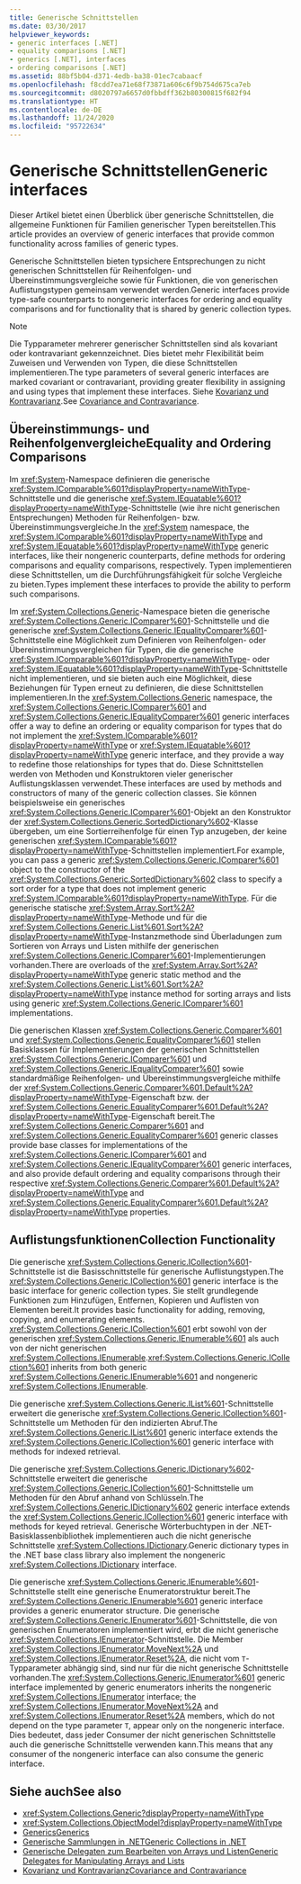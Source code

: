 ```yaml
---
title: Generische Schnittstellen
ms.date: 03/30/2017
helpviewer_keywords:
- generic interfaces [.NET]
- equality comparisons [.NET]
- generics [.NET], interfaces
- ordering comparisons [.NET]
ms.assetid: 88bf5b04-d371-4edb-ba38-01ec7cabaacf
ms.openlocfilehash: f8cdd7ea71e68f73871a606c6f9b754d675ca7eb
ms.sourcegitcommit: d8020797a6657d0fbbdff362b80300815f682f94
ms.translationtype: HT
ms.contentlocale: de-DE
ms.lasthandoff: 11/24/2020
ms.locfileid: "95722634"
---
```

# <a name="generic-interfaces"></a><span data-ttu-id="911b1-102">Generische Schnittstellen</span><span class="sxs-lookup"><span data-stu-id="911b1-102">Generic interfaces</span></span>

<span data-ttu-id="911b1-103">Dieser Artikel bietet einen Überblick über generische Schnittstellen, die allgemeine Funktionen für Familien generischer Typen bereitstellen.</span><span class="sxs-lookup"><span data-stu-id="911b1-103">This article provides an overview of generic interfaces that provide common functionality across families of generic types.</span></span>  
  
<span data-ttu-id="911b1-104">Generische Schnittstellen bieten typsichere Entsprechungen zu nicht generischen Schnittstellen für Reihenfolgen- und Übereinstimmungsvergleiche sowie für Funktionen, die von generischen Auflistungstypen gemeinsam verwendet werden.</span><span class="sxs-lookup"><span data-stu-id="911b1-104">Generic interfaces provide type-safe counterparts to nongeneric interfaces for ordering and equality comparisons and for functionality that is shared by generic collection types.</span></span>  
  
> [!NOTE]
> <span data-ttu-id="911b1-105">Die Typparameter mehrerer generischer Schnittstellen sind als kovariant oder kontravariant gekennzeichnet. Dies bietet mehr Flexibilität beim Zuweisen und Verwenden von Typen, die diese Schnittstellen implementieren.</span><span class="sxs-lookup"><span data-stu-id="911b1-105">The type parameters of several generic interfaces are marked covariant or contravariant, providing greater flexibility in assigning and using types that implement these interfaces.</span></span> <span data-ttu-id="911b1-106">Siehe [Kovarianz und Kontravarianz](covariance-and-contravariance.md).</span><span class="sxs-lookup"><span data-stu-id="911b1-106">See [Covariance and Contravariance](covariance-and-contravariance.md).</span></span>  
  
## <a name="equality-and-ordering-comparisons"></a><span data-ttu-id="911b1-107">Übereinstimmungs- und Reihenfolgenvergleiche</span><span class="sxs-lookup"><span data-stu-id="911b1-107">Equality and Ordering Comparisons</span></span>  

 <span data-ttu-id="911b1-108">Im <xref:System>-Namespace definieren die generische <xref:System.IComparable%601?displayProperty=nameWithType>-Schnittstelle und die generische <xref:System.IEquatable%601?displayProperty=nameWithType>-Schnittstelle (wie ihre nicht generischen Entsprechungen) Methoden für Reihenfolgen- bzw. Übereinstimmungsvergleiche.</span><span class="sxs-lookup"><span data-stu-id="911b1-108">In the <xref:System> namespace, the <xref:System.IComparable%601?displayProperty=nameWithType> and <xref:System.IEquatable%601?displayProperty=nameWithType> generic interfaces, like their nongeneric counterparts, define methods for ordering comparisons and equality comparisons, respectively.</span></span> <span data-ttu-id="911b1-109">Typen implementieren diese Schnittstellen, um die Durchführungsfähigkeit für solche Vergleiche zu bieten.</span><span class="sxs-lookup"><span data-stu-id="911b1-109">Types implement these interfaces to provide the ability to perform such comparisons.</span></span>  
  
 <span data-ttu-id="911b1-110">Im <xref:System.Collections.Generic>-Namespace bieten die generische <xref:System.Collections.Generic.IComparer%601>-Schnittstelle und die generische <xref:System.Collections.Generic.IEqualityComparer%601>-Schnittstelle eine Möglichkeit zum Definieren von Reihenfolgen- oder Übereinstimmungsvergleichen für Typen, die die generische <xref:System.IComparable%601?displayProperty=nameWithType>- oder <xref:System.IEquatable%601?displayProperty=nameWithType>-Schnittstelle nicht implementieren, und sie bieten auch eine Möglichkeit, diese Beziehungen für Typen erneut zu definieren, die diese Schnittstellen implementieren.</span><span class="sxs-lookup"><span data-stu-id="911b1-110">In the <xref:System.Collections.Generic> namespace, the <xref:System.Collections.Generic.IComparer%601> and <xref:System.Collections.Generic.IEqualityComparer%601> generic interfaces offer a way to define an ordering or equality comparison for types that do not implement the <xref:System.IComparable%601?displayProperty=nameWithType> or <xref:System.IEquatable%601?displayProperty=nameWithType> generic interface, and they provide a way to redefine those relationships for types that do.</span></span> <span data-ttu-id="911b1-111">Diese Schnittstellen werden von Methoden und Konstruktoren vieler generischer Auflistungsklassen verwendet.</span><span class="sxs-lookup"><span data-stu-id="911b1-111">These interfaces are used by methods and constructors of many of the generic collection classes.</span></span> <span data-ttu-id="911b1-112">Sie können beispielsweise ein generisches <xref:System.Collections.Generic.IComparer%601>-Objekt an den Konstruktor der <xref:System.Collections.Generic.SortedDictionary%602>-Klasse übergeben, um eine Sortierreihenfolge für einen Typ anzugeben, der keine generischen <xref:System.IComparable%601?displayProperty=nameWithType>-Schnittstellen implementiert.</span><span class="sxs-lookup"><span data-stu-id="911b1-112">For example, you can pass a generic <xref:System.Collections.Generic.IComparer%601> object to the constructor of the <xref:System.Collections.Generic.SortedDictionary%602> class to specify a sort order for a type that does not implement generic <xref:System.IComparable%601?displayProperty=nameWithType>.</span></span> <span data-ttu-id="911b1-113">Für die generische statische <xref:System.Array.Sort%2A?displayProperty=nameWithType>-Methode und für die <xref:System.Collections.Generic.List%601.Sort%2A?displayProperty=nameWithType>-Instanzmethode sind Überladungen zum Sortieren von Arrays und Listen mithilfe der generischen <xref:System.Collections.Generic.IComparer%601>-Implementierungen vorhanden.</span><span class="sxs-lookup"><span data-stu-id="911b1-113">There are overloads of the <xref:System.Array.Sort%2A?displayProperty=nameWithType> generic static method and the <xref:System.Collections.Generic.List%601.Sort%2A?displayProperty=nameWithType> instance method for sorting arrays and lists using generic <xref:System.Collections.Generic.IComparer%601> implementations.</span></span>  
  
 <span data-ttu-id="911b1-114">Die generischen Klassen <xref:System.Collections.Generic.Comparer%601> und <xref:System.Collections.Generic.EqualityComparer%601> stellen Basisklassen für Implementierungen der generischen Schnittstellen <xref:System.Collections.Generic.IComparer%601> und <xref:System.Collections.Generic.IEqualityComparer%601> sowie standardmäßige Reihenfolgen- und Übereinstimmungsvergleiche mithilfe der <xref:System.Collections.Generic.Comparer%601.Default%2A?displayProperty=nameWithType>-Eigenschaft bzw. der <xref:System.Collections.Generic.EqualityComparer%601.Default%2A?displayProperty=nameWithType>-Eigenschaft bereit.</span><span class="sxs-lookup"><span data-stu-id="911b1-114">The <xref:System.Collections.Generic.Comparer%601> and <xref:System.Collections.Generic.EqualityComparer%601> generic classes provide base classes for implementations of the <xref:System.Collections.Generic.IComparer%601> and <xref:System.Collections.Generic.IEqualityComparer%601> generic interfaces, and also provide default ordering and equality comparisons through their respective <xref:System.Collections.Generic.Comparer%601.Default%2A?displayProperty=nameWithType> and <xref:System.Collections.Generic.EqualityComparer%601.Default%2A?displayProperty=nameWithType> properties.</span></span>  
  
## <a name="collection-functionality"></a><span data-ttu-id="911b1-115">Auflistungsfunktionen</span><span class="sxs-lookup"><span data-stu-id="911b1-115">Collection Functionality</span></span>  

 <span data-ttu-id="911b1-116">Die generische <xref:System.Collections.Generic.ICollection%601>-Schnittstelle ist die Basisschnittstelle für generische Auflistungstypen.</span><span class="sxs-lookup"><span data-stu-id="911b1-116">The <xref:System.Collections.Generic.ICollection%601> generic interface is the basic interface for generic collection types.</span></span> <span data-ttu-id="911b1-117">Sie stellt grundlegende Funktionen zum Hinzufügen, Entfernen, Kopieren und Auflisten von Elementen bereit.</span><span class="sxs-lookup"><span data-stu-id="911b1-117">It provides basic functionality for adding, removing, copying, and enumerating elements.</span></span> <span data-ttu-id="911b1-118"><xref:System.Collections.Generic.ICollection%601> erbt sowohl von der generischen <xref:System.Collections.Generic.IEnumerable%601> als auch von der nicht generischen <xref:System.Collections.IEnumerable>.</span><span class="sxs-lookup"><span data-stu-id="911b1-118"><xref:System.Collections.Generic.ICollection%601> inherits from both generic <xref:System.Collections.Generic.IEnumerable%601> and nongeneric <xref:System.Collections.IEnumerable>.</span></span>  
  
 <span data-ttu-id="911b1-119">Die generische <xref:System.Collections.Generic.IList%601>-Schnittstelle erweitert die generische <xref:System.Collections.Generic.ICollection%601>-Schnittstelle um Methoden für den indizierten Abruf.</span><span class="sxs-lookup"><span data-stu-id="911b1-119">The <xref:System.Collections.Generic.IList%601> generic interface extends the <xref:System.Collections.Generic.ICollection%601> generic interface with methods for indexed retrieval.</span></span>  
  
 <span data-ttu-id="911b1-120">Die generische <xref:System.Collections.Generic.IDictionary%602>-Schnittstelle erweitert die generische <xref:System.Collections.Generic.ICollection%601>-Schnittstelle um Methoden für den Abruf anhand von Schlüsseln.</span><span class="sxs-lookup"><span data-stu-id="911b1-120">The <xref:System.Collections.Generic.IDictionary%602> generic interface extends the <xref:System.Collections.Generic.ICollection%601> generic interface with methods for keyed retrieval.</span></span> <span data-ttu-id="911b1-121">Generische Wörterbuchtypen in der .NET-Basisklassenbibliothek implementieren auch die nicht generische Schnittstelle <xref:System.Collections.IDictionary>.</span><span class="sxs-lookup"><span data-stu-id="911b1-121">Generic dictionary types in the .NET base class library also implement the nongeneric <xref:System.Collections.IDictionary> interface.</span></span>  
  
 <span data-ttu-id="911b1-122">Die generische <xref:System.Collections.Generic.IEnumerable%601>-Schnittstelle stellt eine generische Enumeratorstruktur bereit.</span><span class="sxs-lookup"><span data-stu-id="911b1-122">The <xref:System.Collections.Generic.IEnumerable%601> generic interface provides a generic enumerator structure.</span></span> <span data-ttu-id="911b1-123">Die generische <xref:System.Collections.Generic.IEnumerator%601>-Schnittstelle, die von generischen Enumeratoren implementiert wird, erbt die nicht generische <xref:System.Collections.IEnumerator>-Schnittstelle. Die Member <xref:System.Collections.IEnumerator.MoveNext%2A> und <xref:System.Collections.IEnumerator.Reset%2A>, die nicht vom `T`-Typparameter abhängig sind, sind nur für die nicht generische Schnittstelle vorhanden.</span><span class="sxs-lookup"><span data-stu-id="911b1-123">The <xref:System.Collections.Generic.IEnumerator%601> generic interface implemented by generic enumerators inherits the nongeneric <xref:System.Collections.IEnumerator> interface; the <xref:System.Collections.IEnumerator.MoveNext%2A> and <xref:System.Collections.IEnumerator.Reset%2A> members, which do not depend on the type parameter `T`, appear only on the nongeneric interface.</span></span> <span data-ttu-id="911b1-124">Dies bedeutet, dass jeder Consumer der nicht generischen Schnittstelle auch die generische Schnittstelle verwenden kann.</span><span class="sxs-lookup"><span data-stu-id="911b1-124">This means that any consumer of the nongeneric interface can also consume the generic interface.</span></span>  
  
## <a name="see-also"></a><span data-ttu-id="911b1-125">Siehe auch</span><span class="sxs-lookup"><span data-stu-id="911b1-125">See also</span></span>

- <xref:System.Collections.Generic?displayProperty=nameWithType>
- <xref:System.Collections.ObjectModel?displayProperty=nameWithType>
- [<span data-ttu-id="911b1-126">Generics</span><span class="sxs-lookup"><span data-stu-id="911b1-126">Generics</span></span>](index.md)
- [<span data-ttu-id="911b1-127">Generische Sammlungen in .NET</span><span class="sxs-lookup"><span data-stu-id="911b1-127">Generic Collections in .NET</span></span>](collections.md)
- [<span data-ttu-id="911b1-128">Generische Delegaten zum Bearbeiten von Arrays und Listen</span><span class="sxs-lookup"><span data-stu-id="911b1-128">Generic Delegates for Manipulating Arrays and Lists</span></span>](delegates-for-manipulating-arrays-and-lists.md)
- [<span data-ttu-id="911b1-129">Kovarianz und Kontravarianz</span><span class="sxs-lookup"><span data-stu-id="911b1-129">Covariance and Contravariance</span></span>](covariance-and-contravariance.md)
